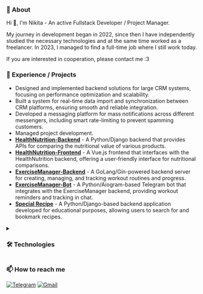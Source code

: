 ### 📃 About

Hi 👋, I'm Nikita - An active Fullstack Developer / Project Manager.

My journey in development began in 2022, since then I have independently studied the necessary technologies and at the same time worked as a freelancer. In 2023, I managed to find a full-time job where I still work today. 

If you are interested in cooperation, please contact me :3

### 🎯 Experience / Projects

* Designed and implemented backend solutions for large CRM systems, focusing on performance optimization and scalability.
* Built a system for real-time data import and synchronization between CRM platforms, ensuring smooth and reliable integration.
* Developed a messaging platform for mass notifications across different messengers, including smart rate-limiting to prevent spamming customers.
* Managed project development.
* **[HealthNutrition-Backend](https://github.com/FCTL3314/StoreTracker-Backend)** - A Python/Django backend that provides APIs for comparing the nutritional value of various products.
* **[HealthNutrition-Frontend](https://github.com/FCTL3314/StoreTracker-Frontend)** - A Vue.js frontend that interfaces with the HealthNutrition backend, offering a user-friendly interface for nutritional comparisons.
* **[ExerciseManager-Backend](https://github.com/FCTL3314/ExerciseManager-Backend)** - A GoLang/Gin-powered backend server for creating, managing, and tracking workout routines and progress.
* **[ExerciseManager-Bot](https://github.com/FCTL3314/ExerciseManager-Bot)** -  A Python/Aiogram-based Telegram bot that integrates with the ExerciseManager backend, providing workout reminders and tracking in chat.
* **[Special Recipe](https://github.com/FCTL3314/SpecialRecipe)** - A Python/Django-based backend application developed for educational purposes, allowing users to search for and bookmark recipes.

<details><summary><h3>🛠️ Technologies</h3></summary>

* **Programming Languages:**
  * Python
  * GoLang
  * Java Script / HTML / CSS
* **Frameworks / Libraries:**
  * Django / DRF
  * FastAPI
  * Gin
  * Celery
  * Vue.js
  * Bootstrap
* **Databases:**
  * PostgresSQL
  * Redis
  * RabbitMQ
  * BoltDB
  * MongoDB
* **Deployment:**
  * Docker / Docker-Compose
  * Linux
 
 </details>

### 📫 How to reach me

[![Telegram](https://img.shields.io/badge/Telegram-@f__c__t__l-29A0DC?style=flat-square&logo=telegram)](https://t.me/f_c_t_l)
[![Gmail](https://img.shields.io/badge/Gmail-solovev.nikita.05@gmail.com-EA4335?style=flat-square&logo=gmail)](mailto:solovev.nikita.05@gmail.com)
